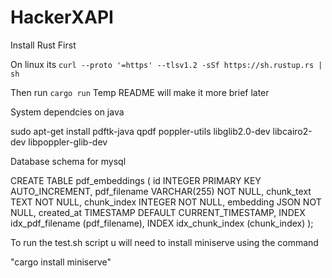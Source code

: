 # HackerXAPI
Install Rust First

On linux its
``
curl --proto '=https' --tlsv1.2 -sSf https://sh.rustup.rs | sh
``

Then run 
``
cargo run
``
Temp README will make it more brief later


System dependcies on java


sudo apt-get install pdftk-java qpdf poppler-utils libglib2.0-dev libcairo2-dev libpoppler-glib-dev




Database schema for mysql


CREATE TABLE pdf_embeddings (
    id INTEGER PRIMARY KEY AUTO_INCREMENT,
    pdf_filename VARCHAR(255) NOT NULL,
    chunk_text TEXT NOT NULL,
    chunk_index INTEGER NOT NULL,
    embedding JSON NOT NULL,
    created_at TIMESTAMP DEFAULT CURRENT_TIMESTAMP,
    INDEX idx_pdf_filename (pdf_filename),
    INDEX idx_chunk_index (chunk_index)
);



To run the test.sh script u will need to install miniserve using the command


"cargo install miniserve"